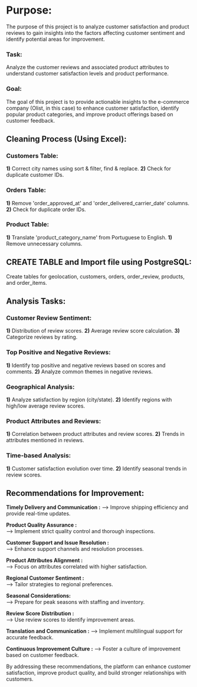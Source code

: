 # Purpose: 
The purpose of this project is to analyze customer satisfaction and product reviews to gain insights 
into the factors affecting customer sentiment and identify potential areas for improvement.

### Task: 
Analyze the customer reviews and associated product attributes to understand customer satisfaction 
levels and product performance.
	  
### Goal: 
The goal of this project is to provide actionable insights to the e-commerce company (Olist, in this case) to enhance customer satisfaction, identify popular product categories, and improve product offerings based on customer feedback.
	  
## Cleaning Process (Using Excel):

### Customers Table:
**1)** Correct city names using sort & filter, find & replace.
**2)** Check for duplicate customer IDs.

 ### Orders Table:
**1)** Remove 'order_approved_at' and 'order_delivered_carrier_date' columns.
**2)** Check for duplicate order IDs.

### Product Table:

**1)** Translate 'product_category_name' from Portuguese to English.
**1)** Remove unnecessary columns.

## CREATE TABLE and Import file using PostgreSQL:

Create tables for geolocation, customers, orders, order_review, products, and order_items.

## Analysis Tasks:

### Customer Review Sentiment:
**1)** Distribution of review scores.
**2)** Average review score calculation.
**3)** Categorize reviews by rating.

### Top Positive and Negative Reviews:
**1)** Identify top positive and negative reviews based on scores and comments.
**2)** Analyze common themes in negative reviews.

### Geographical Analysis:
**1)** Analyze satisfaction by region (city/state).
**2)** Identify regions with high/low average review scores.

### Product Attributes and Reviews:
**1)** Correlation between product attributes and review scores.
**2)** Trends in attributes mentioned in reviews.

### Time-based Analysis:
**1)** Customer satisfaction evolution over time.
**2)** Identify seasonal trends in review scores.

## Recommendations for Improvement:

**Timely Delivery and Communication :** 
-->  Improve shipping efficiency and provide real-time updates.

**Product Quality Assurance :**  		 
-->  Implement strict quality control and thorough inspections.

**Customer Support and Issue Resolution :**    
--> Enhance support channels and resolution processes.

**Product Attributes Alignment :** 	
--> Focus on attributes correlated with higher satisfaction.

**Regional Customer Sentiment :** 	 
--> Tailor strategies to regional preferences.

**Seasonal Considerations:** 		 
--> Prepare for peak seasons with staffing and inventory.

**Review Score Distribution :**		 
--> Use review scores to identify improvement areas.

****Translation and Communication :**** 
--> Implement multilingual support for accurate feedback.

****Continuous Improvement Culture :**** 
--> Foster a culture of improvement based on customer feedback.

By addressing these recommendations, the platform can enhance customer satisfaction, improve product quality, and build stronger relationships with customers.
